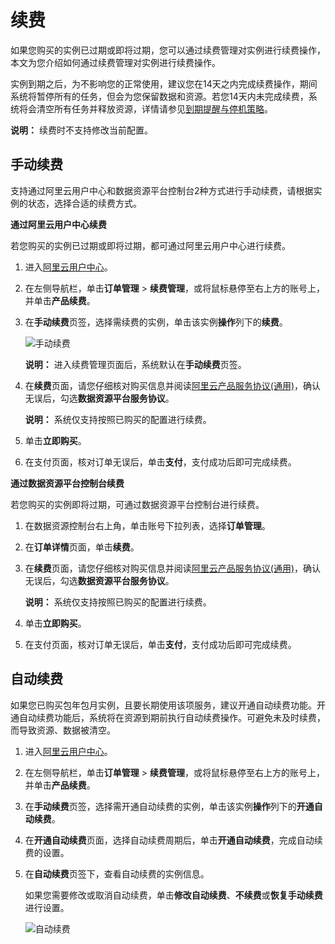 # 续费

如果您购买的实例已过期或即将过期，您可以通过续费管理对实例进行续费操作，本文为您介绍如何通过续费管理对实例进行续费操作。

实例到期之后，为不影响您的正常使用，建议您在14天之内完成续费操作，期间系统将暂停所有的任务，但会为您保留数据和资源。若您14天内未完成续费，系统将会清空所有任务并释放资源，详情请参见[到期提醒与停机策略](/cn.zh-CN/产品定价/到期提醒与停机策略.md)。

**说明：** 续费时不支持修改当前配置。

## 手动续费

支持通过阿里云用户中心和数据资源平台控制台2种方式进行手动续费，请根据实例的状态，选择合适的续费方式。

**通过阿里云用户中心续费**

若您购买的实例已过期或即将过期，都可通过阿里云用户中心进行续费。

1.  进入[阿里云用户中心](https://expense.console.aliyun.com)。
2.  在左侧导航栏，单击**订单管理** \> **续费管理**，或将鼠标悬停至右上方的账号上，并单击**产品续费**。
3.  在**手动续费**页签，选择需续费的实例，单击该实例**操作**列下的**续费**。

    ![手动续费](https://static-aliyun-doc.oss-accelerate.aliyuncs.com/assets/img/zh-CN/6638662161/p239532.png)

    **说明：** 进入续费管理页面后，系统默认在**手动续费**页签。

4.  在**续费**页面，请您仔细核对购买信息并阅读[阿里云产品服务协议\(通用\)](https://terms.aliyun.com/legal-agreement/terms/suit_bu1_ali_cloud/suit_bu1_ali_cloud201802281451_77479.html?spm=5176.20824516.commonbuy2container.1.626d778bh1PzIr)，确认无误后，勾选**数据资源平台服务协议**。

    **说明：** 系统仅支持按照已购买的配置进行续费。

5.  单击**立即购买**。
6.  在支付页面，核对订单无误后，单击**支付**，支付成功后即可完成续费。

**通过数据资源平台控制台续费**

若您购买的实例即将过期，可通过数据资源平台控制台进行续费。

1.  在数据资源控制台右上角，单击账号下拉列表，选择**订单管理**。
2.  在**订单详情**页面，单击**续费**。
3.  在**续费**页面，请您仔细核对购买信息并阅读[阿里云产品服务协议\(通用\)](https://terms.aliyun.com/legal-agreement/terms/suit_bu1_ali_cloud/suit_bu1_ali_cloud201802281451_77479.html?spm=5176.20824516.commonbuy2container.1.626d778bh1PzIr)，确认无误后，勾选**数据资源平台服务协议**。

    **说明：** 系统仅支持按照已购买的配置进行续费。

4.  单击**立即购买**。
5.  在支付页面，核对订单无误后，单击**支付**，支付成功后即可完成续费。

## 自动续费

如果您已购买包年包月实例，且要长期使用该项服务，建议开通自动续费功能。开通自动续费功能后，系统将在资源到期前执行自动续费操作。可避免未及时续费，而导致资源、数据被清空。

1.  进入[阿里云用户中心](https://expense.console.aliyun.com)。
2.  在左侧导航栏，单击**订单管理** \> **续费管理**，或将鼠标悬停至右上方的账号上，并单击**产品续费**。
3.  在**手动续费**页签，选择需开通自动续费的实例，单击该实例**操作**列下的**开通自动续费**。
4.  在**开通自动续费**页面，选择自动续费周期后，单击**开通自动续费**，完成自动续费的设置。
5.  在**自动续费**页签下，查看自动续费的实例信息。

    如果您需要修改或取消自动续费，单击**修改自动续费**、**不续费**或**恢复手动续费**进行设置。

    ![自动续费](https://static-aliyun-doc.oss-accelerate.aliyuncs.com/assets/img/zh-CN/6638662161/p226737.png)



